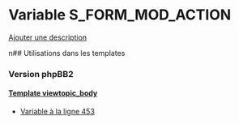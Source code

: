 # Variable S_FORM_MOD_ACTION
[Ajouter une description](https://fa-tvars.appspot.com/S_FORM_MOD_ACTION)

n## Utilisations dans les templates

### Version phpBB2

#### [Template viewtopic_body](subsilver/viewtopic_body.md)
* [Variable à la ligne 453](../subsilver/viewtopic_body.tpl#L453)